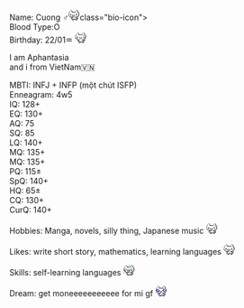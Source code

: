 <div class="bio-section">
<p>Name: Cuong ♂<img src="nuko/nukoShy3.gif" <br>class="bio-icon"><br>Blood Type:O<br>
Birthday: 22/01♒ <img src="nuko/nukoShy4.gif" class="bio-icon"></p>
</div>
<p>I am Aphantasia<br> and i from VietNam🇻🇳
<p>
MBTI: INFJ + INFP (một chút ISFP)<br>
Enneagram: 4w5<br>
IQ: 128+<br>
EQ: 130+<br>
AQ: 75<br>
SQ: 85<br>
LQ: 140+<br>
MQ: 135+<br>
MQ: 135+<br>
PQ: 115±<br>
SpQ: 140+<br>
HQ: 65±<br>
CQ: 130+<br>
CurQ: 140+<br>
</p>
<div class="bio-section">
  <p>Hobbies: Manga, novels, silly thing, Japanese music <img src="nuko/nukoThumbsUp2.gif" class="bio-icon"></p>
</div>
<div class="bio-section">
  <p>Likes: write short story, mathematics, learning languages <img src="nuko/nukoGoodJob.gif" class="bio-icon"></p>
</div>
<div class="bio-section">
  <p>Skills: self-learning languages <img src="nuko/nukoPanic.gif" class="bio-icon"></p>
</div>
<div class="bio-section">
  <p>Dream: get moneeeeeeeeeee for mi gf <img src="nuko/nukoPleading.gif" class="bio-icon"></p>
</div>
